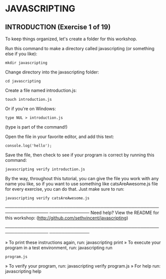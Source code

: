 # JAVASCRIPTING

## INTRODUCTION (Exercise 1 of 19)

 To keep things organized, let's create a folder for this workshop.

 Run this command to make a directory called javascripting (or something
 else if you like):

    mkdir javascripting

 Change directory into the javascripting folder:

    cd javascripting

 Create a file named introduction.js:

    touch introduction.js

 Or if you're on Windows:

    type NUL > introduction.js

 (type is part of the command!)

 Open the file in your favorite editor, and add this text:

    console.log('hello');

 Save the file, then check to see if your program is correct by running
 this command:

    javascripting verify introduction.js

 By the way, throughout this tutorial, you can give the file you work with
 any name you like, so if you want to use something like catsAreAwesome.js
 file for every exercise, you can do that. Just make sure to run:

    javascripting verify catsAreAwesome.js

────────────────────────────────────────────────────────────────
─────────────
 Need help? View the README for this workshop:
 (http://github.com/sethvincent/javascripting)

────────────────────────────────────────────────────────────────
─────────────

  » To print these instructions again, run: javascripting print
  » To execute your program in a test environment, run: javascripting run

    program.js
  » To verify your program, run: javascripting verify program.js
  » For help run: javascripting help
